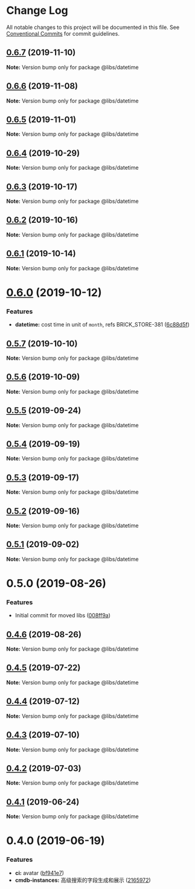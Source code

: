 # Change Log

All notable changes to this project will be documented in this file.
See [Conventional Commits](https://conventionalcommits.org) for commit guidelines.

## [0.6.7](https://git.easyops.local/anyclouds/next-libs/compare/@libs/datetime@0.6.6...@libs/datetime@0.6.7) (2019-11-10)

**Note:** Version bump only for package @libs/datetime

## [0.6.6](https://git.easyops.local/anyclouds/next-libs/compare/@libs/datetime@0.6.5...@libs/datetime@0.6.6) (2019-11-08)

**Note:** Version bump only for package @libs/datetime

## [0.6.5](https://git.easyops.local/anyclouds/next-libs/compare/@libs/datetime@0.6.4...@libs/datetime@0.6.5) (2019-11-01)

**Note:** Version bump only for package @libs/datetime

## [0.6.4](https://git.easyops.local/anyclouds/next-libs/compare/@libs/datetime@0.6.3...@libs/datetime@0.6.4) (2019-10-29)

**Note:** Version bump only for package @libs/datetime

## [0.6.3](https://git.easyops.local/anyclouds/next-libs/compare/@libs/datetime@0.6.2...@libs/datetime@0.6.3) (2019-10-17)

**Note:** Version bump only for package @libs/datetime

## [0.6.2](https://git.easyops.local/anyclouds/next-libs/compare/@libs/datetime@0.6.1...@libs/datetime@0.6.2) (2019-10-16)

**Note:** Version bump only for package @libs/datetime

## [0.6.1](https://git.easyops.local/anyclouds/next-libs/compare/@libs/datetime@0.6.0...@libs/datetime@0.6.1) (2019-10-14)

**Note:** Version bump only for package @libs/datetime

# [0.6.0](https://git.easyops.local/anyclouds/next-libs/compare/@libs/datetime@0.5.7...@libs/datetime@0.6.0) (2019-10-12)

### Features

- **datetime:** cost time in unit of `month`, refs BRICK_STORE-381 ([6c88d5f](https://git.easyops.local/anyclouds/next-libs/commits/6c88d5f))

## [0.5.7](https://git.easyops.local/anyclouds/next-libs/compare/@libs/datetime@0.5.6...@libs/datetime@0.5.7) (2019-10-10)

**Note:** Version bump only for package @libs/datetime

## [0.5.6](https://git.easyops.local/anyclouds/next-libs/compare/@libs/datetime@0.5.5...@libs/datetime@0.5.6) (2019-10-09)

**Note:** Version bump only for package @libs/datetime

## [0.5.5](https://git.easyops.local/anyclouds/next-libs/compare/@libs/datetime@0.5.4...@libs/datetime@0.5.5) (2019-09-24)

**Note:** Version bump only for package @libs/datetime

## [0.5.4](https://git.easyops.local/anyclouds/next-libs/compare/@libs/datetime@0.5.3...@libs/datetime@0.5.4) (2019-09-19)

**Note:** Version bump only for package @libs/datetime

## [0.5.3](https://git.easyops.local/anyclouds/next-libs/compare/@libs/datetime@0.5.2...@libs/datetime@0.5.3) (2019-09-17)

**Note:** Version bump only for package @libs/datetime

## [0.5.2](https://git.easyops.local/anyclouds/next-libs/compare/@libs/datetime@0.5.1...@libs/datetime@0.5.2) (2019-09-16)

**Note:** Version bump only for package @libs/datetime

## [0.5.1](https://git.easyops.local/anyclouds/next-libs/compare/@libs/datetime@0.5.0...@libs/datetime@0.5.1) (2019-09-02)

**Note:** Version bump only for package @libs/datetime

# 0.5.0 (2019-08-26)

### Features

- Initial commit for moved libs ([008ff9a](https://git.easyops.local/anyclouds/brick-next/commits/008ff9a))

## [0.4.6](https://git.easyops.local/anyclouds/brick-next/compare/@libs/datetime@0.4.5...@libs/datetime@0.4.6) (2019-08-26)

**Note:** Version bump only for package @libs/datetime

## [0.4.5](https://git.easyops.local/anyclouds/brick-next/compare/@libs/datetime@0.4.4...@libs/datetime@0.4.5) (2019-07-22)

**Note:** Version bump only for package @libs/datetime

## [0.4.4](https://git.easyops.local/anyclouds/brick-next/compare/@libs/datetime@0.4.3...@libs/datetime@0.4.4) (2019-07-12)

**Note:** Version bump only for package @libs/datetime

## [0.4.3](https://git.easyops.local/anyclouds/brick-next/compare/@libs/datetime@0.4.2...@libs/datetime@0.4.3) (2019-07-10)

**Note:** Version bump only for package @libs/datetime

## [0.4.2](https://git.easyops.local/anyclouds/brick-next/compare/@libs/datetime@0.4.1...@libs/datetime@0.4.2) (2019-07-03)

**Note:** Version bump only for package @libs/datetime

## [0.4.1](https://git.easyops.local/anyclouds/brick-next/compare/@libs/datetime@0.4.0...@libs/datetime@0.4.1) (2019-06-24)

**Note:** Version bump only for package @libs/datetime

# 0.4.0 (2019-06-19)

### Features

- **ci:** avatar ([bf941e7](https://git.easyops.local/anyclouds/brick-next/commits/bf941e7))
- **cmdb-instances:** 高级搜索的字段生成和展示 ([2165972](https://git.easyops.local/anyclouds/brick-next/commits/2165972))
